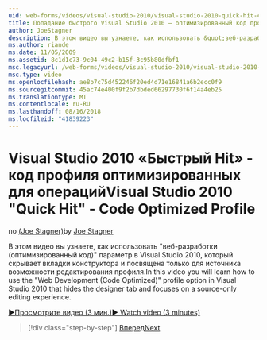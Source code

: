 ```yaml
---
uid: web-forms/videos/visual-studio-2010/visual-studio-2010-quick-hit-code-optimized-profile
title: Попадание быстрого Visual Studio 2010 — оптимизированный код профиля | Документация Майкрософт
author: JoeStagner
description: В этом видео вы узнаете, как использовать &quot;веб-разработки (оптимизированный код)&quot; профилирование параметр в Visual Studio 2010, который скрывает вкладки конструктора и...
ms.author: riande
ms.date: 11/05/2009
ms.assetid: 8c1d1c73-9c04-49c2-b15f-3c95b80dfbf1
msc.legacyurl: /web-forms/videos/visual-studio-2010/visual-studio-2010-quick-hit-code-optimized-profile
msc.type: video
ms.openlocfilehash: ae8b7c75d452246f20ed4d71e16841a6b2ecc0f9
ms.sourcegitcommit: 45ac74e400f9f2b7dbded66297730f6f14a4eb25
ms.translationtype: MT
ms.contentlocale: ru-RU
ms.lasthandoff: 08/16/2018
ms.locfileid: "41839223"
---
```

<a name="visual-studio-2010-quick-hit---code-optimized-profile"></a><span data-ttu-id="4ecab-103">Visual Studio 2010 «Быстрый Hit» - код профиля оптимизированных для операций</span><span class="sxs-lookup"><span data-stu-id="4ecab-103">Visual Studio 2010 "Quick Hit" - Code Optimized Profile</span></span>
====================
<span data-ttu-id="4ecab-104">по [(Joe Stagner)](https://github.com/JoeStagner)</span><span class="sxs-lookup"><span data-stu-id="4ecab-104">by [Joe Stagner](https://github.com/JoeStagner)</span></span>

<span data-ttu-id="4ecab-105">В этом видео вы узнаете, как использовать &quot;веб-разработки (оптимизированный код)&quot; параметр в Visual Studio 2010, который скрывает вкладки конструктора и посвящена только для источника возможности редактирования профиля.</span><span class="sxs-lookup"><span data-stu-id="4ecab-105">In this video you will learn how to use the &quot;Web Development (Code Optimized)&quot; profile option in Visual Studio 2010 that hides the designer tab and focuses on a source-only editing experience.</span></span> 

[<span data-ttu-id="4ecab-106">&#9654;Просмотрите видео (3 мин.)</span><span class="sxs-lookup"><span data-stu-id="4ecab-106">&#9654; Watch video (3 minutes)</span></span>](https://channel9.msdn.com/Blogs/ASP-NET-Site-Videos/visual-studio-2010-quick-hit-code-optimized-profile)

> [!div class="step-by-step"]
> [<span data-ttu-id="4ecab-107">Вперед</span><span class="sxs-lookup"><span data-stu-id="4ecab-107">Next</span></span>](visual-studio-2010-quick-hit-code-search-view-hierarchy.md)
